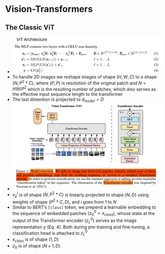 # Vision-Transformers

## The Classic ViT
* ![alt text](images/image1.png)
* To handle 2D images we reshape images of shape $(H, W, C)$ to a shape $(N, P^2*C)$, where $(P, P)$ is resolution of the original patch and $N=HW/P^2$ which is the resulting number of patches, which also serves as the effective input sequence length to the transformer
* The last dimention is projected to $d_{model} = D$
* ![alt text](images/image2.png)
* $x_p^i$ is of shape $(N, P^2*C)$ is linearly projected to shape $(N, D)$ using weights of shape $(P^2*C, D)$, and $i$ goes from $1$ to $N$
* Similar to BERT’s `[class]` token, we prepend a learnable embedding to the sequence of embedded patches ($z_0^0 = x_{class}$), whose state at the output of the Transformer encoder $(z^0_L)$ serves as the image representation $y$ (Eq. 4). Both during pre-training and fine-tuning, a classification head is attached to $z_L^0$
* $x_{class}$ is of shape $(1, D)$
* $z_0$ is of shape $(N+1, D)$
